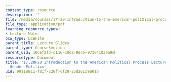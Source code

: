 ```yaml
---
content_type: resource
description: ''
file: /media/courses/17-20-introduction-to-the-american-political-process-fall-2020/99118911f81f226fcf2825d201dea01b_MIT17_20F20_lec21.pdf
file_type: application/pdf
learning_resource_types:
- Lecture Notes
ocw_type: OCWFile
parent_title: Lecture Slides
parent_type: CourseSection
parent_uid: 106ef2fd-c116-c0d2-0dab-97364103aa9d
resourcetype: Document
title: '17.20F20 Introduction to the American Political Process Lecture Slides 21:
  Gender Politics'
uid: 99118911-f81f-226f-cf28-25d201dea01b
---
```

